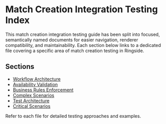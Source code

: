 # Match Creation Integration Testing Index

This match creation integration testing guide has been split into focused, semantically named documents for easier navigation, renderer compatibility, and maintainability. Each section below links to a dedicated file covering a specific area of match creation testing in Ringside.

## Sections
- [Workflow Architecture](workflow-architecture.md)
- [Availability Validation](availability-validation.md)
- [Business Rules Enforcement](business-rules-enforcement.md)
- [Complex Scenarios](complex-scenarios.md)
- [Test Architecture](test-architecture.md)
- [Critical Scenarios](critical-scenarios.md)

Refer to each file for detailed testing approaches and examples.
